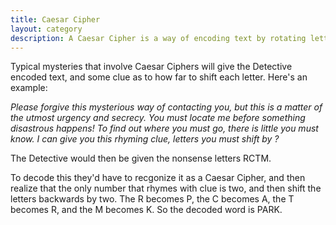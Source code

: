 ```yaml
---
title: Caesar Cipher
layout: category 
description: A Caesar Cipher is a way of encoding text by rotating letters throughout the alphabet.  
---
```


Typical mysteries that involve Caesar Ciphers will give the Detective encoded text, and some clue as to how far to shift each letter.  Here's an example:

*Please forgive this mysterious way of contacting you, but this is a matter of the utmost urgency and secrecy.  You must locate me before something disastrous happens!  To find out where you must go, there is little you must know.  I can give you this rhyming clue, letters you must shift by ?*

The Detective would then be given the nonsense letters RCTM.

To decode this they'd have to recgonize it as a Caesar Cipher, and then realize that the only number that rhymes with clue is two, and then shift the letters backwards by two.  The R becomes P, the C becomes A, the T becomes R, and the M becomes K.  So the decoded word is PARK.




